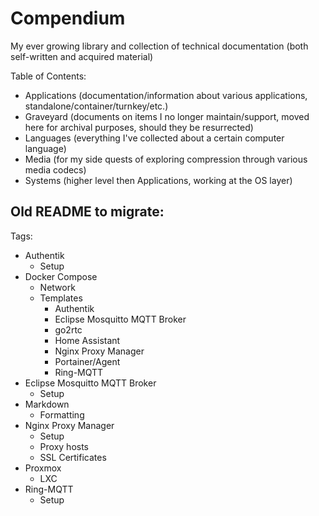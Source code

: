 # Compendium
My ever growing library and collection of technical documentation (both self-written and acquired material)

Table of Contents:
- Applications (documentation/information about various applications, standalone/container/turnkey/etc.)
- Graveyard (documents on items I no longer maintain/support, moved here for archival purposes, should they be resurrected)
- Languages (everything I've collected about a certain computer language)
- Media (for my side quests of exploring compression through various media codecs)
- Systems (higher level then Applications, working at the OS layer)

## Old README to migrate:

Tags:
- Authentik
    - Setup
- Docker Compose
    - Network
    - Templates
        - Authentik
        - Eclipse Mosquitto MQTT Broker
        - go2rtc
        - Home Assistant
        - Nginx Proxy Manager
        - Portainer/Agent
        - Ring-MQTT
- Eclipse Mosquitto MQTT Broker
    - Setup
- Markdown
    - Formatting
- Nginx Proxy Manager
    - Setup
    - Proxy hosts
    - SSL Certificates
- Proxmox
    - LXC
- Ring-MQTT
    - Setup